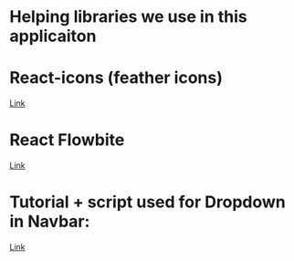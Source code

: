 # Helping libraries we use in this applicaiton

# React-icons (feather icons)
[Link](https://react-icons.github.io/react-icons/icons/fi/)

# React Flowbite
[Link](https://flowbite-react.com/)

# Tutorial + script used for Dropdown in Navbar:
[Link](https://dev.to/themesberg/building-a-tailwind-css-dropdown-component-ban)